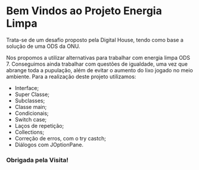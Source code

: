 # Bem Vindos ao Projeto Energia Limpa

Trata-se de um desafio proposto pela Digital House, tendo como base a solução de uma ODS da ONU.

Nos propomos a utilizar alternativas para trabalhar com energia limpa ODS 7.
Conseguimos ainda trabalhar com questões de igualdade, uma vez que abrange toda a pupulação, além de evitar o aumento do lixo jogado no meio ambiente.
Para a realização deste  projeto utilizamos:
- Interface;
- Super Classe;
- Subclasses;
- Classe main;
- Condicionais;
- Switch case;
- Laços de repetição;
- Collections;
- Correção de erros, com o try castch;
- Diálogos com JOptionPane.

### Obrigada pela Visita!
